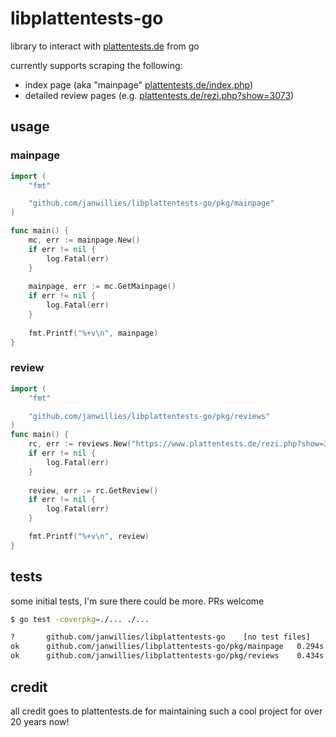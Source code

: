 # libplattentests-go
library to interact with [plattentests.de](https://www.plattentests.de) from go

currently supports scraping the following:
- index page (aka "mainpage" [plattentests.de/index.php](https://www.plattentests.de/index.php))
- detailed review pages (e.g. [plattentests.de/rezi.php?show=3073](https://www.plattentests.de/rezi.php?show=3073))

## usage
### mainpage
```go
import (
	"fmt"

	"github.com/janwillies/libplattentests-go/pkg/mainpage"
)

func main() {
    mc, err := mainpage.New()
    if err != nil {
        log.Fatal(err)
    }
    
    mainpage, err := mc.GetMainpage()
    if err != nil {
        log.Fatal(err)
    }
    
    fmt.Printf("%+v\n", mainpage)
}
```
### review
```go
import (
	"fmt"

	"github.com/janwillies/libplattentests-go/pkg/reviews"
)
func main() {
    rc, err := reviews.New("https://www.plattentests.de/rezi.php?show=3073")
    if err != nil {
        log.Fatal(err)
    }
    
    review, err := rc.GetReview()
    if err != nil {
        log.Fatal(err)
    }

    fmt.Printf("%+v\n", review)
}
```

## tests
some initial tests, I'm sure there could be more. PRs welcome
```bash
$ go test -coverpkg=./... ./...

?   	github.com/janwillies/libplattentests-go	[no test files]
ok  	github.com/janwillies/libplattentests-go/pkg/mainpage	0.294s	coverage: 81.3% of statements in ./...
ok  	github.com/janwillies/libplattentests-go/pkg/reviews	0.434s	coverage: 86.0% of statements in ./...
```

## credit
all credit goes to plattentests.de for maintaining such a cool project for over 20 years now!